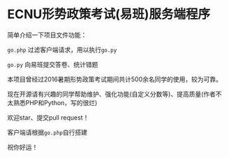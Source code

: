 # ECNU形势政策考试(易班)服务端程序

简单介绍一下项目文件功能：

`go.php` 过滤客户端请求，用以执行`go.py`

`go.py` 向易班提交答卷、统计错题

本项目曾经过2016暑期形势政策考试期间共计500余名同学的使用，较为可靠。

现在开源请有兴趣的同学帮助维护、强化功能(自定义分数等)、提高质量(作者不太熟悉PHP和Python，写的很烂)

欢迎star、提交pull request！

客户端请根据`go.php`自行搭建

祝你好运！
